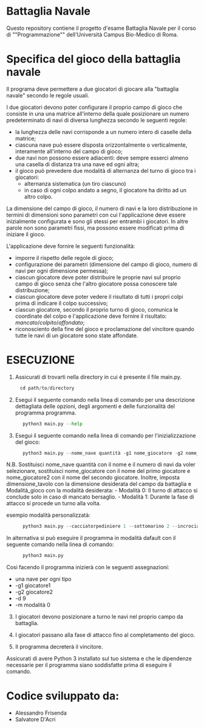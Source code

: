 # Battaglia Navale

Questo repository contiene il progetto d'esame Battaglia Navale per il corso di ""Programmazione"" dell'Università Campus Bio-Medico di Roma.


# Specifica del gioco della battaglia navale

Il programa deve permettere a due giocatori di 
giocare alla "battaglia navale" secondo le regole 
usuali.

I due giocatori devono poter configurare il proprio
campo di gioco che consiste in una una matrice all'interno della
quale posizionare un numero predeterminato di navi
di diversa lunghezza secondo le seguenti regole:
- la lunghezza delle navi corrisponde a un numero 
intero di caselle della matrice;
- ciascuna nave può essere disposta orizzontalmente
o verticalmente, interamente all'interno del campo di gioco;
- due navi non possono essere adiacenti: deve sempre esserci
almeno una casella di distanza tra una nave ed ogni altra;
- il gioco può prevedere due modalità di alternanza del turno
di gioco tra i giocatori:
  * alternanza sistematica (un tiro ciascuno)
  * in caso di ogni colpo andato a segno, il giocatore ha diritto ad un altro colpo.

La dimensione del campo di gioco, il 
numero di navi e la loro distribuzione 
in termini di dimensioni sono parametri con cui 
l'applicazione deve essere inizialmente configurata
e sono gli stessi per entrambi i giocatori.
In altre parole non sono parametri fissi, ma possono 
essere modificati prima di iniziare il gioco.

L'applicazione deve fornire le seguenti funzionalità:
- imporre il rispetto delle regole di gioco;
- configurazione dei parametri (dimensione del campo di gioco, 
numero di navi per ogni dimensione permessa);
- ciascun giocatore deve poter distribuire le proprie navi
sul proprio campo di gioco senza che l'altro giocatore 
possa conoscere tale distribuzione;
- ciascun giocatore deve poter vedere il risultato 
di tutti i propri colpi prima di indicare il colpo
successivo;
- ciascun giocatore, secondo il proprio turno di gioco, comunica le coordinate
del colpo e l'applicazione deve fornire il risultato: *mancato*/*colpito*/*affondato*;
- riconosciento della fine del gioco e proclamazione 
del vincitore quando tutte le navi di un giocatore sono 
state affondate.

# ESECUZIONE

1) Assicurati di trovarti nella directory in cui è presente il file main.py.

  ```python
       cd path/to/directory 
  ```
2) Esegui il seguente comando nella linea di comando per  una descrizione dettagliata delle opzioni, degli argomenti e delle funzionalità del programma programma.

  ```python
        python3 main.py --help
  ```

3) Esegui il seguente comando nella linea di comando per l'inizializzazione del gioco:

  ```python
        python3 main.py --nome_nave quantità -g1 nome_giocatore -g2 nome_giocatore2 -d dimensione_tavolo -m modalità_gioco
  ```

   N.B. Sostituisci nome_nave quantità con il nome e il numero di navi da voler selezionare, sostituisci nome_giocatore con il nome del primo giocatore e nome_giocatore2 con il nome del secondo giocatore. Inoltre, imposta dimensione_tavolo con la dimensione desiderata del campo da battaglia e 
        Modalità_gioco con la modalità desiderata:
           - Modalità 0: Il turno di attacco si conclude solo in caso di mancato bersaglio.
           - Modalità 1: Durante la fase di attacco si procede un turno alla volta. 

  esempio modalità personalizzatà:  

  ```python
        python3 main.py --cacciatorpediniere 1 --sottomarino 2 --incrociatore 1 --corazzata 1 --partaerei 1 -g1 Salvatore -g2 Alessandro -d 10 -m 0
   ```
 In alternativa si può eseguire il programma in modalità dafault con il seguente comando nella linea di comando:

  ```python
        python3 main.py 
   ```
Cosi facendo il programma inizierà con le seguenti assegnazioni:
- una nave per ogni tipo
- -g1 giocatore1
- -g2 giocatore2
- -d 9
- -m modalità 0


3) I giocatori devono posizionare a turno le navi nel proprio campo da battaglia.

5) I giocatori passano alla fase di attacco fino al completamento del gioco.

6) Il programma decreterà il vincitore.

Assicurati di avere Python 3 installato sul tuo sistema e che le dipendenze necessarie per il programma siano soddisfatte prima di eseguire il comando.

# Codice sviluppato da:

- Alessandro Frisenda
- Salvatore D'Acri


